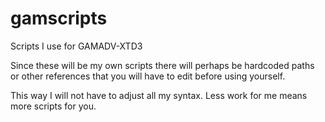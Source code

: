 # gamscripts
Scripts I use for GAMADV-XTD3

Since these will be my own scripts there will perhaps be hardcoded paths or other references that you will have to edit before using yourself.

This way I will not have to adjust all my syntax. Less work for me means more scripts for you.
